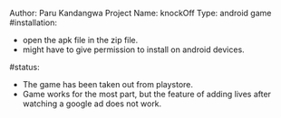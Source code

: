Author: Paru Kandangwa
Project Name: knockOff
Type: android game
#installation:
- open the apk file in the zip file.
- might have to give permission to install on android devices.

#status:
- The game has been taken out from playstore.
- Game works for the most part, but the feature of adding lives after watching a google ad does not work. 
